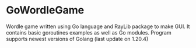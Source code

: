 # GoWordleGame
Wordle game written using Go language and RayLib package to make GUI. It contains basic goroutines examples as well as Go modules. Program supports newest versions of Golang (last update on 1.20.4)
